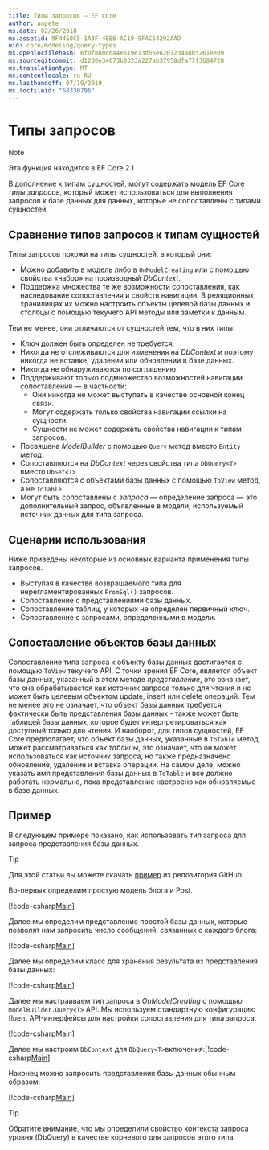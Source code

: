 ```yaml
---
title: Типы запросов — EF Core
author: anpete
ms.date: 02/26/2018
ms.assetid: 9F4450C5-1A3F-4BB6-AC19-9FAC64292AAD
uid: core/modeling/query-types
ms.openlocfilehash: 6f0f860c6a4e619e13d55e6207234a8b5261ee09
ms.sourcegitcommit: d1230e34673b8323a227ab37958dfa77f3684728
ms.translationtype: MT
ms.contentlocale: ru-RU
ms.lasthandoff: 07/19/2019
ms.locfileid: "68330796"
---
```

# <a name="query-types"></a>Типы запросов
> [!NOTE]
> Эта функция находится в EF Core 2.1

В дополнение к типам сущностей, могут содержать модель EF Core _типы запросов_, который может использоваться для выполнения запросов к базе данных для данных, которые не сопоставлены с типами сущностей.

## <a name="compare-query-types-to-entity-types"></a>Сравнение типов запросов к типам сущностей

Типы запросов похожи на типы сущностей, в который они:

- Можно добавить в модель либо в `OnModelCreating` или с помощью свойства «набор» на производный _DbContext_.
- Поддержка множества те же возможности сопоставления, как наследование сопоставления и свойств навигации. В реляционных хранилищах их можно настроить объекты целевой базы данных и столбцы с помощью текучего API методы или заметки к данным.

Тем не менее, они отличаются от сущностей тем, что в них типы:

- Ключ должен быть определен не требуется.
- Никогда не отслеживаются для изменения на _DbContext_ и поэтому никогда не вставке, удалении или обновлении в базе данных.
- Никогда не обнаруживаются по соглашению.
- Поддерживают только подмножество возможностей навигации сопоставления — в частности:
  - Они никогда не может выступать в качестве основной конец связи.
  - Могут содержать только свойства навигации ссылки на сущности.
  - Сущности не может содержать свойства навигации к типам запросов.
- Посвящена _ModelBuilder_ с помощью `Query` метод вместо `Entity` метод.
- Сопоставляются на _DbContext_ через свойства типа `DbQuery<T>` вместо `DbSet<T>`
- Сопоставляются с объектами базы данных с помощью `ToView` метод, а не `ToTable`.
- Могут быть сопоставлены с _запроса_ — определение запроса — это дополнительный запрос, объявленные в модели, используемый источник данных для типа запроса.

## <a name="usage-scenarios"></a>Сценарии использования

Ниже приведены некоторые из основных варианта применения типы запросов.

- Выступая в качестве возвращаемого типа для нерегламентированных `FromSql()` запросов.
- Сопоставление с представлениями базы данных.
- Сопоставление таблиц, у которых не определен первичный ключ.
- Сопоставление с запросами, определенными в модели.

## <a name="mapping-to-database-objects"></a>Сопоставление объектов базы данных

Сопоставление типа запроса к объекту базы данных достигается с помощью `ToView` текучего API. С точки зрения EF Core, является объект базы данных, указанный в этом методе _представление_, это означает, что она обрабатывается как источник запроса только для чтения и не может быть целевым объектом update, insert или delete операций. Тем не менее это не означает, что объект базы данных требуется фактически быть представления базы данных - также может быть таблицей базы данных, которое будет интерпретироваться как доступный только для чтения. И наоборот, для типов сущностей, EF Core предполагает, что объект базы данных, указанные в `ToTable` метод может рассматриваться как _таблицы_, это означает, что он может использоваться как источник запроса, но также предназначено обновление, удаление и вставка операции. На самом деле, можно указать имя представления базы данных в `ToTable` и все должно работать нормально, пока представление настроено как обновляемые в базе данных.

## <a name="example"></a>Пример

В следующем примере показано, как использовать тип запроса для запроса представления базы данных.

> [!TIP]
> Для этой статьи вы можете скачать [пример](https://github.com/aspnet/EntityFramework.Docs/tree/master/samples/core/QueryTypes) из репозитория GitHub.

Во-первых определим простую модель блога и Post.

[!code-csharp[Main](../../../samples/core/QueryTypes/Program.cs#Entities)]

Далее мы определим представление простой базы данных, которые позволят нам запросить число сообщений, связанных с каждого блога:

[!code-csharp[Main](../../../samples/core/QueryTypes/Program.cs#View)]

Далее мы определим класс для хранения результата из представления базы данных:

[!code-csharp[Main](../../../samples/core/QueryTypes/Program.cs#QueryType)]

Далее мы настраиваем тип запроса в _OnModelCreating_ с помощью `modelBuilder.Query<T>` API.
Мы используем стандартную конфигурацию fluent API-интерфейсы для настройки сопоставления для типа запроса:

[!code-csharp[Main](../../../samples/core/QueryTypes/Program.cs#Configuration)]

Далее мы настроим `DbContext` для `DbQuery<T>`включения:[!code-csharp[Main](../../../samples/core/QueryTypes/Program.cs#DbQuery)]

Наконец можно запросить представления базы данных обычным образом:

[!code-csharp[Main](../../../samples/core/QueryTypes/Program.cs#Query)]

> [!TIP]
> Обратите внимание, что мы определили свойство контекста запроса уровня (DbQuery) в качестве корневого для запросов этого типа.
